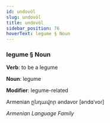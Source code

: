 ```yaml
---
id: undovöl
slug: undovöl
title: undovöl
sidebar_position: 76
hoverText: legume § Noun
---
```


### legume § Noun

**Verb**: to be a legume

**Noun**: legume

**Modifier**: legume-related

Armenian ընդավոր əndavor [əndɑˈvoɾ]

*Armenian Language Family*